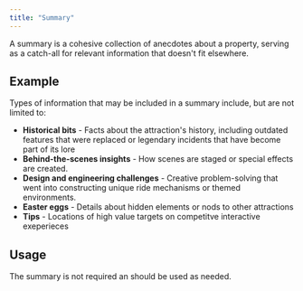 ```yaml
---
title: "Summary"
---
```


A summary is a cohesive collection of anecdotes about a property, serving as a catch-all for relevant information that doesn't fit elsewhere.

## Example

Types of information that may be included in a summary include, but are not limited to:

* **Historical bits** - Facts about the attraction's history, including outdated features that were replaced or legendary incidents that have become part of its lore
* **Behind-the-scenes insights** -  How scenes are staged or special effects are created.
* **Design and engineering challenges** -  Creative problem-solving that went into constructing unique ride mechanisms or themed environments.
* **Easter eggs** - Details about hidden elements or nods to other attractions
* **Tips** - Locations of high value targets on competitve interactive exeperieces

## Usage
The summary is not required an should be used as needed.